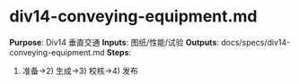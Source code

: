 # div14-conveying-equipment.md

**Purpose**: Div14 垂直交通
**Inputs**: 图纸/性能/试验
**Outputs**: docs/specs/div14-conveying-equipment.md
**Steps**:

1. 准备→2) 生成→3) 校核→4) 发布
